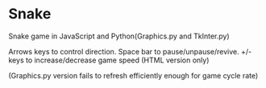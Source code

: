 # Snake
Snake game in JavaScript and Python(Graphics.py and TkInter.py)

Arrows keys to control direction.
Space bar to pause/unpause/revive.
+/- keys to increase/decrease game speed (HTML version only)

(Graphics.py version fails to refresh efficiently enough for game cycle rate)

